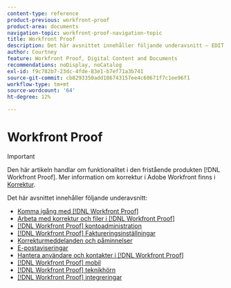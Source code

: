 ```yaml
---
content-type: reference
product-previous: workfront-proof
product-area: documents
navigation-topic: workfront-proof-navigation-topic
title: Workfront Proof
description: Det här avsnittet innehåller följande underavsnitt – EDIT ME.
author: Courtney
feature: Workfront Proof, Digital Content and Documents
recommendations: noDisplay, noCatalog
exl-id: f9c782b7-23dc-4fde-83e1-b7ef71a3b741
source-git-commit: cb8293350add186743157ee4c60671f7c1ee96f1
workflow-type: tm+mt
source-wordcount: '64'
ht-degree: 12%

---
```


# Workfront Proof

>[!IMPORTANT]
>
>Den här artikeln handlar om funktionalitet i den fristående produkten [!DNL Workfront Proof]. Mer information om korrektur i Adobe Workfront finns i [Korrektur](../review-and-approve-work/proofing/proofing.md).

Det här avsnittet innehåller följande underavsnitt:

* [Komma igång med [!DNL Workfront Proof]](../workfront-proof/wp-getstarted/getting-started-with-workfront-proof.md)
* [Arbeta med korrektur och filer i [!DNL Workfront Proof]](../workfront-proof/wp-work-proofsfiles/wp-work-proofs-files.md)
* [[!DNL Workfront Proof] kontoadministration](../workfront-proof/wp-acct-admin/wp-account-admin.md)
* [[!DNL Workfront Proof] Faktureringsinställningar](../workfront-proof/wp-billingsettings/wp-billing-settings.md)
* [Korrekturmeddelanden och påminnelser](../workfront-proof/wp-emailsntfctns/wp-emails-and-notifications.md)
* [E-postaviseringar](../workfront-proof/wp-emailsntfctns/email-alerts/email-alerts.md)
* [Hantera användare och kontakter i [!DNL Workfront Proof]](../workfront-proof/wp-mnguserscontacts/manage-user-contacts.md)
* [[!DNL Workfront Proof] mobil](../workfront-proof/wp-mobile/wp-mobile.md)
* [[!DNL Workfront Proof] teknikhörn](../workfront-proof/wp-tech-corner/tech-corner.md)
* [[!DNL Workfront Proof] integreringar](../workfront-proof/wp-integrations/wp-integrations.md)
